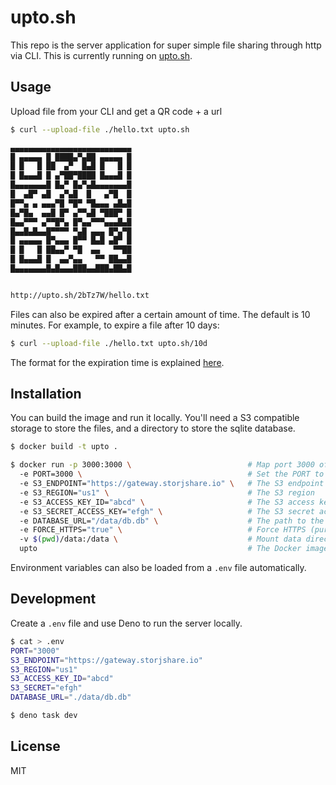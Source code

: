 # upto.sh

This repo is the server application for super simple file sharing through http via CLI. This is currently running on [upto.sh](https://upto.sh).

## Usage

Upload file from your CLI and get a QR code + a url

```bash
$ curl --upload-file ./hello.txt upto.sh

▄▄▄▄▄▄▄▄▄▄▄▄▄▄▄▄▄▄▄▄▄▄▄▄▄▄▄
█ ▄▄▄▄▄ █ ████▄▀▄██ ▄▄▄▄▄ █
█ █   █ ██  ▄▀  █▄█ █   █ █
█ █▄▄▄█ █ ▄▀██▀████ █▄▄▄█ █
█▄▄▄▄▄▄▄█ █▄▀ █▄▀▄█▄▄▄▄▄▄▄█
█  ▄█▀ ▄█  ▄▀▄█  █   ▄▀█  █
█▀▀▄ ▄ ▄▄▄▀█ ▀█▀ ▀█▄▄▄ ▄█▄█
█▄▀█▄  ▄▄█ █▀ ▄▀▀▄█ ▀███▀ █
█▄▄▀▀▀ ▄▀▀█▀▄ █▀▄▄▀▀▀▄▄▄█▄█
█▄▄█▄█▄▄█▀▀▀▀ ▀▄█ ▄▄▄ █▀▄▀█
█ ▄▄▄▄▄ █▀▄▄▄ █▀▀ █▄█ ▄█▀ █
█ █   █ ██▄▄▀ ▀█  ▄▄   ▀▀██
█ █▄▄▄█ █  ▄▄▀▄▄   ▀▀ ██▄▄█
█▄▄▄▄▄▄▄█▄█▄▄▄███▄▄███▄██▄█


http://upto.sh/2bTz7W/hello.txt
```

Files can also be expired after a certain amount of time. The default is 10 minutes. For example, to expire a file after 10 days:

```bash
$ curl --upload-file ./hello.txt upto.sh/10d
```

The format for the expiration time is explained [here](https://www.npmjs.com/package/parse-duration).

## Installation

You can build the image and run it locally.
You'll need a S3 compatible storage to store the files, and a directory to store the sqlite database.

```bash
$ docker build -t upto .

$ docker run -p 3000:3000 \                          # Map port 3000 of the host to port 3000 of the container
  -e PORT=3000 \                                     # Set the PORT to 3000, default is 3000
  -e S3_ENDPOINT="https://gateway.storjshare.io" \   # The S3 endpoint
  -e S3_REGION="us1" \                               # The S3 region
  -e S3_ACCESS_KEY_ID="abcd" \                       # The S3 access key ID
  -e S3_SECRET_ACCESS_KEY="efgh" \                   # The S3 secret access key
  -e DATABASE_URL="/data/db.db" \                    # The path to the SQLite database
  -e FORCE_HTTPS="true" \                            # Force HTTPS (purely for the UI)
  -v $(pwd)/data:/data \                             # Mount data directory for the SQLite database
  upto                                               # The Docker image to run
```

Environment variables can also be loaded from a `.env` file automatically.

## Development

Create a `.env` file and use Deno to run the server locally.

```bash
$ cat > .env
PORT="3000"
S3_ENDPOINT="https://gateway.storjshare.io"
S3_REGION="us1"
S3_ACCESS_KEY_ID="abcd"
S3_SECRET="efgh"
DATABASE_URL="./data/db.db"
```

```bash
$ deno task dev
```

## License

MIT
